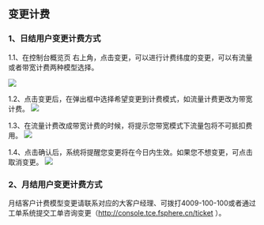 ## 变更计费

### 1、日结用户变更计费方式
1.1、在控制台概览页 右上角，点击变更，可以进行计费纬度的变更，可以有流量或者带宽计费两种模型选择。

![](http://imgcache.tce.fsphere.cn/static/mccdn.qcloud.com/static/img/a78e19bbe53f5b33fec06cbc7eed3444/image.png)

1.2、点击变更后，在弹出框中选择希望变更到计费模式，如流量计费更改为带宽计费。
![](http://imgcache.tce.fsphere.cn/static/mccdn.qcloud.com/static/img/f3c7715a4470dce3a49437f92e7d48a2/image.png)

1.3、在流量计费改成带宽计费的时候，将提示您带宽模式下流量包将不可抵扣费用。
![](http://imgcache.tce.fsphere.cn/static/mccdn.qcloud.com/static/img/f2bd6f4610c8e8d42b69ea9bdfe04bf2/image.png)

1.4、点击确认后，系统将提醒您变更将在今日内生效。如果您不想变更，可点击取消变更。
![](http://imgcache.tce.fsphere.cn/static/mccdn.qcloud.com/static/img/2475bf9490733794a56edc235f476146/image.png)


### 2、月结用户变更计费方式
月结客户计费模型变更请联系对应的大客户经理、可拨打4009-100-100或者通过工单系统提交工单咨询变更（http://console.tce.fsphere.cn/ticket ）。

